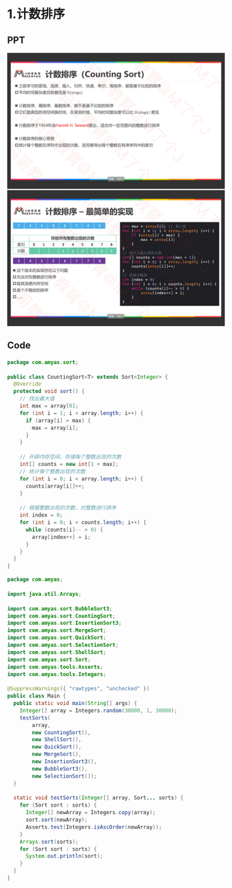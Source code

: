# 1.计数排序

## PPT

<img src="https://raw.githubusercontent.com/Amyas/picgo-bed/master/amyas.github.io/12022-09-14-12-11-21.png" alt="12022-09-14-12-11-21" width="" height="" />

<img src="https://raw.githubusercontent.com/Amyas/picgo-bed/master/amyas.github.io/12022-09-14-12-11-30.png" alt="12022-09-14-12-11-30" width="" height="" />

## Code

```java
package com.amyas.sort;

public class CountingSort<T> extends Sort<Integer> {
  @Override
  protected void sort() {
    // 找出最大值
    int max = array[0];
    for (int i = 1; i < array.length; i++) {
      if (array[i] > max) {
        max = array[i];
      }
    }

    // 开辟内存空间，存储每个整数出现的次数
    int[] counts = new int[1 + max];
    // 统计每个整数出现的次数
    for (int i = 0; i < array.length; i++) {
      counts[array[i]]++;
    }

    // 根据整数出现的次数，对整数进行排序
    int index = 0;
    for (int i = 0; i < counts.length; i++) {
      while (counts[i]-- > 0) {
        array[index++] = i;
      }
    }
  }
}
```

```java
package com.amyas;

import java.util.Arrays;

import com.amyas.sort.BubbleSort3;
import com.amyas.sort.CountingSort;
import com.amyas.sort.InsertionSort3;
import com.amyas.sort.MergeSort;
import com.amyas.sort.QuickSort;
import com.amyas.sort.SelectionSort;
import com.amyas.sort.ShellSort;
import com.amyas.sort.Sort;
import com.amyas.tools.Asserts;
import com.amyas.tools.Integers;

@SuppressWarnings({ "rawtypes", "unchecked" })
public class Main {
  public static void main(String[] args) {
    Integer[] array = Integers.random(30000, 1, 30000);
    testSorts(
        array,
        new CountingSort(),
        new ShellSort(),
        new QuickSort(),
        new MergeSort(),
        new InsertionSort3(),
        new BubbleSort3(),
        new SelectionSort());
  }

  static void testSorts(Integer[] array, Sort... sorts) {
    for (Sort sort : sorts) {
      Integer[] newArray = Integers.copy(array);
      sort.sort(newArray);
      Asserts.test(Integers.isAscOrder(newArray));
    }
    Arrays.sort(sorts);
    for (Sort sort : sorts) {
      System.out.println(sort);
    }
  }
}
```
